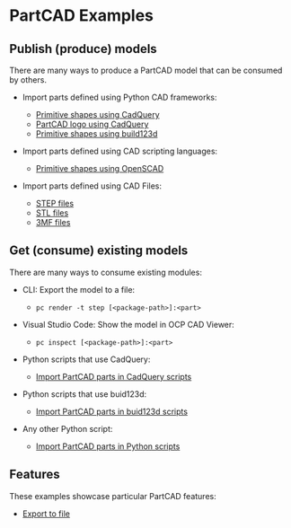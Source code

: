 # PartCAD Examples

## Publish (produce) models

There are many ways to produce a PartCAD model that can be consumed by others.

- Import parts defined using Python CAD frameworks:
  - [Primitive shapes using CadQuery](./produce_part_cadquery_primitive/)
  - [PartCAD logo using CadQuery](./produce_part_cadquery_logo/)
  - [Primitive shapes using build123d](./produce_part_build123d_primitive/)

- Import parts defined using CAD scripting languages:
  - [Primitive shapes using OpenSCAD](./produce_part_scad/)

- Import parts defined using CAD Files:
  - [STEP files](./produce_part_step/)
  - [STL files](./produce_part_stl/)
  - [3MF files](./produce_part_3mf/)

## Get (consume) existing models

There are many ways to consume existing modules:

- CLI: Export the model to a file:
  - `pc render -t step [<package-path>]:<part>`

- Visual Studio Code:  Show the model in OCP CAD Viewer:
  - `pc inspect [<package-path>]:<part>`

- Python scripts that use CadQuery:
  - [Import PartCAD parts in CadQuery scripts](./consume_cadquery/)

- Python scripts that use buid123d:
  - [Import PartCAD parts in buid123d scripts](./consume_build123d/)

- Any other Python script:
  - [Import PartCAD parts in Python scripts](./consume_standalone/)

## Features

These examples showcase particular PartCAD features:

- [Export to file](./feature_export)